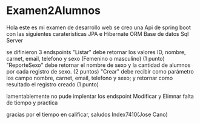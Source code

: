 # Examen2Alumnos
Hola este es mi examen de desarrollo web se creo una Api de spring boot con las siguientes carateristicas 
 JPA e Hibernate ORM 
 Base de datos Sql Server

se difinieron 3 endspoints
"Listar" debe retornar los valores ID, nombre, carnet, email, telefono y sexo (Femenino o masculino) (1 punto)
"ReporteSexo" debe retornar el nombre de sexo y la cantidad de alumnos por cada registro de sexo. (2 puntos)
"Crear" debe recibir como parámetro los campo nombre, carnet, email, telefono y sexo; y retornar como resultado el registro creado (1 punto)

lamentablemente no pude implentar los endspoint Modificar y Elimnar falta de tiempo y practica 

gracias por el tiempo en calificar, saludos Index7410(Jose Cano)

